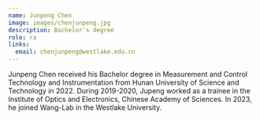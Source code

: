 ```yaml
---
name: Junpeng Chen
image: images/chenjunpeng.jpg
description: Bachelor's degree
role: ra
links:
  email: chenjunpeng@westlake.edu.cn
---
```


Junpeng Chen received his Bachelor degree in Measurement and Control Technology and Instrumentation from Hunan University of Science and Technology in 2022. During 2019-2020, Jupeng worked as a trainee in the Institute of Optics and Electronics, Chinese Academy of Sciences. In 2023, he joined Wang-Lab in the Westlake University. 
